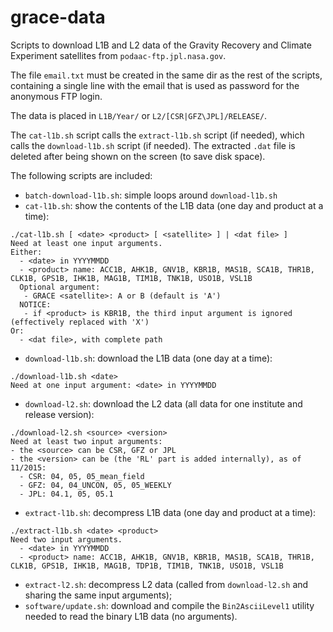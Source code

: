 # grace-data

Scripts to download L1B and L2 data of the Gravity Recovery and Climate Experiment satellites from `podaac-ftp.jpl.nasa.gov`.

The file `email.txt` must be created in the same dir as the rest of the scripts, containing a single line with the email that is used as password for the anonymous FTP login.

The data is placed in `L1B/Year/` or `L2/[CSR|GFZ\JPL]/RELEASE/`.

The `cat-l1b.sh` script calls the `extract-l1b.sh` script (if needed), which calls the `download-l1b.sh` script (if needed). The extracted `.dat` file is deleted after being shown on the screen (to save disk space).

The following scripts are included:
- `batch-download-l1b.sh`: simple loops around `download-l1b.sh`
- `cat-l1b.sh`: show the contents of the L1B data (one day and product at a time):
```
./cat-l1b.sh [ <date> <product> [ <satellite> ] | <dat file> ]
Need at least one input arguments.
Either:
  - <date> in YYYYMMDD
  - <product> name: ACC1B, AHK1B, GNV1B, KBR1B, MAS1B, SCA1B, THR1B, CLK1B, GPS1B, IHK1B, MAG1B, TIM1B, TNK1B, USO1B, VSL1B
  Optional argument:
   - GRACE <satellite>: A or B (default is 'A')
  NOTICE:
   - if <product> is KBR1B, the third input argument is ignored (effectively replaced with 'X')
Or:
  - <dat file>, with complete path
``` 
- `download-l1b.sh`: download the L1B data (one day at a time):
```
./download-l1b.sh <date>
Need at one input argument: <date> in YYYYMMDD
```
- `download-l2.sh`: download the L2 data (all data for one institute and release version):
```
./download-l2.sh <source> <version>
Need at least two input arguments:
- the <source> can be CSR, GFZ or JPL
- the <version> can be (the 'RL' part is added internally), as of 11/2015:
  - CSR: 04, 05, 05_mean_field
  - GFZ: 04, 04_UNCON, 05, 05_WEEKLY
  - JPL: 04.1, 05, 05.1
```
- `extract-l1b.sh`: decompress L1B data (one day and product at a time):
```
./extract-l1b.sh <date> <product>
Need two input arguments.
  - <date> in YYYYMMDD
  - <product> name: ACC1B, AHK1B, GNV1B, KBR1B, MAS1B, SCA1B, THR1B, CLK1B, GPS1B, IHK1B, MAG1B, TDP1B, TIM1B, TNK1B, USO1B, VSL1B
```
- `extract-l2.sh`: decompress L2 data (called from `download-l2.sh` and sharing the same input arguments);
- `software/update.sh`: download and compile the `Bin2AsciiLevel1` utility needed to read the binary L1B data (no arguments).
